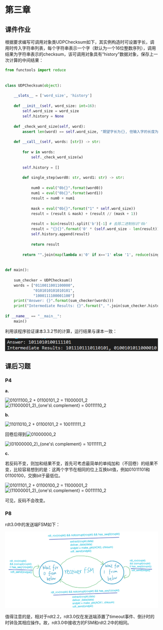 # 第三章

## 课件作业

根据要求编写可调用对象类UDPChecksum如下，其实例构造时可设置字长，调用时传入字符串列表，每个字符串表示一个字（默认为一个16位整数序列），调用结果为字符串表示的checksum，该可调用对象具有“history”数据对象，保存上一次计算的中间结果：

```python
from functools import reduce


class UDPChecksum(object):

    __slots__ = ['word_size', 'history']

    def __init__(self, word_size: int=16):
        self.word_size = word_size
        self.history = None

    def _check_word_size(self, word):
        assert len(word) == self.word_size, "期望字长为{}, 但输入字的长度为{}".format(self.word_size, len(word))

    def __call__(self, words: [str]) -> str:

        for w in words:
            self._check_word_size(w)

        self.history = []
        
        def single_step(word0: str, word1: str) -> str:

            num0 = eval("0b{}".format(word0))
            num1 = eval("0b{}".format(word1))
            result = num0 + num1

            mask = eval("0b{}".format("1" * self.word_size))
            result = (result & mask) + (result // (mask + 1))

            result = bin(result).split('b')[-1] # 去除二进制标识'0b'
            result = "{}{}".format('0' * (self.word_size - len(result)), result) # 补齐位宽
            self.history.append(result)

            return result

        return "".join(map(lambda x:'0' if x=='1' else '1', reduce(single_step, words))) # 最终结果取反


def main():
    
    sum_checker = UDPChecksum()
    words = ["0110011001100000",
             "0101010101010101",
             "1000111100001100"]
    print("Answer: {}".format(sum_checker(words)))
    print("Intermediate Results: {}".format(", ".join(sum_checker.history)))

if __name__ == "__main__":
    main()
```

利用该程序验证课本3.3.2节的计算，运行结果与课本一致：

<img src="./static/UDPChecksum_result.png" alt="UDPChecksum_result.png">

## 课后习题

### P4

**a.**

<img src='http://latex.codecogs.com/gif.latex?01011100_2+01100101_2=11000001_2' alt="01011100_2 + 01100101_2 = 11000001_2">

<img src="http://latex.codecogs.com/gif.latex?(11000001_2)_{one'scomplement} = 00111110_2" alt="(11000001_2)_{one's\ complement} = 00111110_2">

**b.**

<img src='http://latex.codecogs.com/gif.latex?11011010_2+01100101_2=100111111_2' alt="11011010_2 + 01100101_2 = 100111111_2">

回卷后得到<img src='http://latex.codecogs.com/gif.latex?01000000_2' alt="01000000_2">

<img src="http://latex.codecogs.com/gif.latex?(01000000_2)_{one'scomplement}=10111111_2" alt="(01000000_2)_{one's\ complement} = 10111111_2">

**c.**

若反码不变，则加和结果不变，首先可考虑最简单的单纯加和（不回卷）的结果不变，比较容易想到的是：这两个字节在相同的位上互换bit值，例如01011101和01100100，交换bit于最低位。

<img src='http://latex.codecogs.com/gif.latex?01011101_2+01100100_2=11000001_2' alt="01011101_2 + 01100100_2 = 11000001_2">

<img src="http://latex.codecogs.com/gif.latex?(11000001_2)_{one'scomplement}=00111110_2" alt="(11000001_2)_{one's\ complement} = 00111110_2">

可见，反码不会改变。

### P8

rdt3.0中的发送端FSM如下：

<img src="./static/P8_receiver_FSM.png" alt="P8 receiver FSM">

值得注意的是，相对于rdt2.2，rdt3.0仅在发送端添置了timeout事件、倒计时的时钟及其相应操作。故，rdt3.0中接收方的FSM和rdt2.2中的相同。

